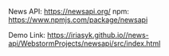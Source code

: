 News API: https://newsapi.org/
npm: https://www.npmjs.com/package/newsapi

Demo Link:
https://iriasyk.github.io//news-api/WebstormProjects/newsapi/src/index.html
